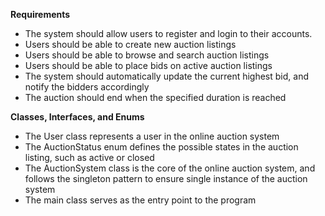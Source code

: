 **Requirements**
- The system should allow users to register and login to their accounts. 
- Users should be able to create new auction listings 
- Users should be able to browse and search auction listings 
- Users should be able to place bids on active auction listings 
- The system should automatically update the current highest bid, and notify the bidders accordingly 
- The auction should end when the specified duration is reached 

**Classes, Interfaces, and Enums**
- The User class represents a user in the online auction system 
- The AuctionStatus enum defines the possible states in the auction listing, such as active or closed
- The AuctionSystem class is the core of the online auction system, and follows the singleton pattern to ensure single instance of the auction system 
- The main class serves as the entry point to the program 
